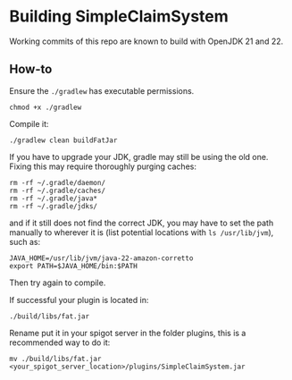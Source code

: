 # Building SimpleClaimSystem

Working commits of this repo are known to build with OpenJDK 21 and 22.

## How-to

Ensure the `./gradlew` has executable permissions.

```shell
chmod +x ./gradlew
```

Compile it:

```shell
./gradlew clean buildFatJar
```

If you have to upgrade your JDK, gradle may still be using the old one. Fixing this may require thoroughly purging caches:
```
rm -rf ~/.gradle/daemon/
rm -rf ~/.gradle/caches/
rm -rf ~/.gradle/java*
rm -rf ~/.gradle/jdks/
```

and if it still does not find the correct JDK, you may have to set the path manually to wherever it is (list potential locations with `ls /usr/lib/jvm`), such as:
```
JAVA_HOME=/usr/lib/jvm/java-22-amazon-corretto
export PATH=$JAVA_HOME/bin:$PATH
```

Then try again to compile.

If successful your plugin is located in:

```
./build/libs/fat.jar
```

Rename put it in your spigot server in the folder plugins,
this is a recommended way to do it:

```
mv ./build/libs/fat.jar <your_spigot_server_location>/plugins/SimpleClaimSystem.jar
```
